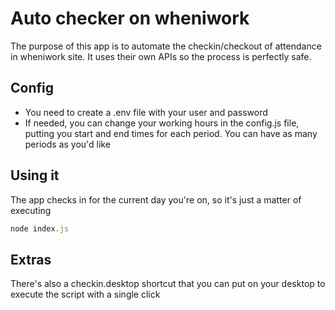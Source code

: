 # Auto checker on wheniwork

The purpose of this app is to automate the checkin/checkout of attendance in wheniwork site. It uses their own APIs so the process is perfectly safe.

## Config

* You need to create a .env file with your user and password
* If needed, you can change your working hours in the config.js file, putting you start and end times for each period. You can have as many periods as you'd like

## Using it

The app checks in for the current day you're on, so it's just a matter of executing

```javascript
node index.js
```

## Extras
There's also a checkin.desktop shortcut that you can put on your desktop to execute the script with a single click
